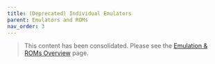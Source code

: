 ```yaml
---
title: (Deprecated) Individual Emulators
parent: Emulators and ROMs
nav_order: 3
---
```


> This content has been consolidated. Please see the <a href="/steam-deck-pirates/docs/emulation-overview">Emulation & ROMs Overview</a> page.

